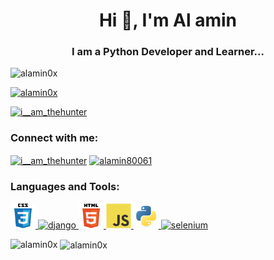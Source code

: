 <h1 align="center">Hi 👋, I'm Al amin</h1>
<h3 align="center">I am a Python Developer and Learner...</h3>

<p align="left"> <img src="https://komarev.com/ghpvc/?username=alamin0x&label=Profile%20views&color=0e75b6&style=flat" alt="alamin0x" /> </p>

<p align="left"> <a href="https://github.com/ryo-ma/github-profile-trophy"><img src="https://github-profile-trophy.vercel.app/?username=alamin0x" alt="alamin0x" /></a> </p>

<p align="left"> <a href="https://twitter.com/i__am_thehunter" target="blank"><img src="https://img.shields.io/twitter/follow/i__am_thehunter?logo=twitter&style=for-the-badge" alt="i__am_thehunter" /></a> </p>

<h3 align="left">Connect with me:</h3>
<p align="left">
<a href="https://twitter.com/i__am_thehunter" target="blank"><img align="center" src="https://raw.githubusercontent.com/rahuldkjain/github-profile-readme-generator/master/src/images/icons/Social/twitter.svg" alt="i__am_thehunter" height="30" width="40" /></a>
<a href="https://fb.com/alamin80061" target="blank"><img align="center" src="https://raw.githubusercontent.com/rahuldkjain/github-profile-readme-generator/master/src/images/icons/Social/facebook.svg" alt="alamin80061" height="30" width="40" /></a>
</p>

<h3 align="left">Languages and Tools:</h3>
<p align="left"> <a href="https://www.w3schools.com/css/" target="_blank" rel="noreferrer"> <img src="https://raw.githubusercontent.com/devicons/devicon/master/icons/css3/css3-original-wordmark.svg" alt="css3" width="40" height="40"/> </a> <a href="https://www.djangoproject.com/" target="_blank" rel="noreferrer"> <img src="https://cdn.worldvectorlogo.com/logos/django.svg" alt="django" width="40" height="40"/> </a> <a href="https://www.w3.org/html/" target="_blank" rel="noreferrer"> <img src="https://raw.githubusercontent.com/devicons/devicon/master/icons/html5/html5-original-wordmark.svg" alt="html5" width="40" height="40"/> </a> <a href="https://developer.mozilla.org/en-US/docs/Web/JavaScript" target="_blank" rel="noreferrer"> <img src="https://raw.githubusercontent.com/devicons/devicon/master/icons/javascript/javascript-original.svg" alt="javascript" width="40" height="40"/> </a> <a href="https://www.python.org" target="_blank" rel="noreferrer"> <img src="https://raw.githubusercontent.com/devicons/devicon/master/icons/python/python-original.svg" alt="python" width="40" height="40"/> </a> <a href="https://www.selenium.dev" target="_blank" rel="noreferrer"> <img src="https://raw.githubusercontent.com/detain/svg-logos/780f25886640cef088af994181646db2f6b1a3f8/svg/selenium-logo.svg" alt="selenium" width="40" height="40"/> </a> </p>

<p><img align="left" src="https://github-readme-stats.vercel.app/api/top-langs?username=alamin0x&show_icons=true&locale=en&layout=compact" alt="alamin0x" /></p>

<p>&nbsp;<img align="center" src="https://github-readme-stats.vercel.app/api?username=alamin0x&show_icons=true&locale=en" alt="alamin0x" /></p>

